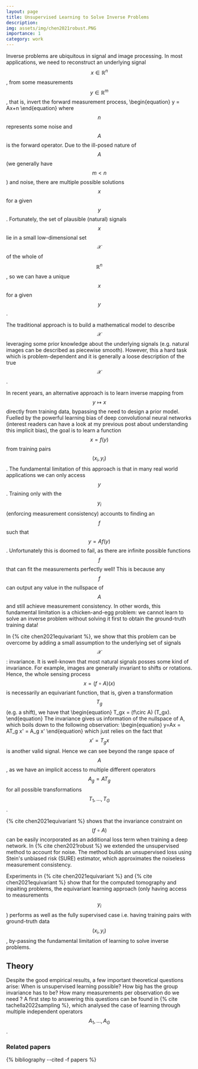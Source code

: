 ```yaml
---
layout: page
title: Unsupervised Learning to Solve Inverse Problems
description: 
img: assets/img/chen2021robust.PNG
importance: 1
category: work
---
```


Inverse problems are ubiquitous in signal and image processing. In most applications, we need to reconstruct an underlying signal $$x\in\mathbb{R}^{n}$$, from some measurements $$y\in\mathbb{R}^{m}$$, that is, invert the forward measurement process, 
\begin{equation}
y = Ax+n
\end{equation}
 where $$n$$ represents some noise and $$A$$ is the forward operator. Due to the ill-posed nature of $$A$$ (we generally have $$m<n$$) and noise, there are multiple possible solutions $$x$$ for a given $$y$$. Fortunately, the set of plausible (natural) signals $$x$$ lie in a small low-dimensional set $$\mathcal{X}$$ of the whole of $$\mathbb{R}^{n}$$, so we can have a unique $$x$$ for a given $$y$$.


The traditional approach is to build a mathematical model to describe $$\mathcal{X}$$ leveraging some prior knowledge about the underlying signals (e.g. natural images can be described as piecewise smooth). However, this a hard task which is problem-dependent and it is generally a loose description of the true $$\mathcal{X}$$.


In recent years, an alternative approach is to learn inverse mapping from $$y\mapsto x$$ directly from training data, bypassing the need to design a prior model. Fuelled by the powerful learning bias of deep convolutional neural networks (interest readers can have a look at my previous post about understanding this implicit bias), the goal is to learn a function $$x=f(y)$$ from training pairs $$(x_i,y_i)$$. The fundamental limitation of this approach is that in many real world applications we can only access $$y$$. Training only with the $$y_i$$ (enforcing measurement consistency) accounts to finding an $$f$$ such that $$y=A f(y)$$. Unfortunately this is doomed to fail, as there are infinite possible functions $$f$$ that can fit the measurements perfectly well! This is because any $$f$$ can output any value in the nullspace of $$A$$ and still achieve measurement consistency. In other words, this fundamental limitation is a chicken-and-egg problem:  we cannot learn to solve an inverse problem without solving it first to obtain the ground-truth training data!


In {% cite chen2021equivariant %}, we show that this problem can be overcome by adding a small assumption to the underlying set of signals $$\mathcal{X}$$: invariance. It is well-known that most natural signals posses some kind of invariance. For example, images are generally invariant to shifts or rotations. Hence, the whole sensing process $$x = (f \circ A) (x)$$ is necessarily an equivariant function, that is, given a transformation $$T_g$$ (e.g. a shift), we have that 
\begin{equation}
T_gx = (f\circ A) (T_gx).
\end{equation}
 The invariance gives us information of the nullspace of A, which boils down to the following observation: 
 \begin{equation}
 y=Ax = AT_g x'  = A_g x'
 \end{equation}
 which just relies on the fact that $$x'= T_gx$$ is another valid signal. Hence we can see beyond the range space of $$A$$, as we have an implicit access to multiple different operators  $$A_g = AT_g$$ for all possible transformations $$T_1,\dots,T_{G}$$. 

{% cite chen2021equivariant %} shows that the invariance constraint on $$(f\circ A)$$ can be easily incorporated as an additional loss term when training a deep network. In {% cite chen2021robust %} we extended the unsupervised method to account for noise. The method builds an unsupervised loss using Stein's unbiased risk (SURE) estimator, which approximates the noiseless measurement consistency.

Experiments in {% cite chen2021equivariant %} and {% cite chen2021equivariant %}  show that for the computed tomography and inpaiting problems,  the equivariant learning approach (only having access to measurements $$y_i$$) performs as well as the fully supervised case i.e. having training pairs with ground-truth data $$(x_i,y_i)$$, by-passing the fundamental limitation of learning to solve inverse problems. 

## Theory

Despite the good empirical results, a few important theoretical questions arise: When is unsupervised learning possible? How big has the group invariance has to be? How many measurements per observation do we need ?
A first step to answering this questions can be found in {% cite tachella2022sampling %}, which analysed the case of learning through multiple independent operators $$A_1,\dots,A_G$$.

### Related papers
<div class="publications">
{% bibliography --cited -f papers %}
</div>
